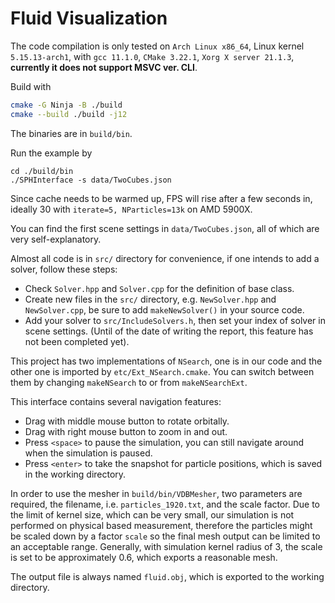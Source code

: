 # Fluid Visualization

The code compilation is only tested on `Arch Linux x86_64`, Linux kernel `5.15.13-arch1`, with `gcc 11.1.0`, `CMake 3.22.1`, `Xorg X server 21.1.3`, **currently it does not support MSVC ver. CLI**.

Build with
```bash
cmake -G Ninja -B ./build
cmake --build ./build -j12
```

The binaries are in `build/bin`.

Run the example by

```  
cd ./build/bin
./SPHInterface -s data/TwoCubes.json
```

Since cache needs to be warmed up, FPS will rise after a few seconds in, ideally 30 with `iterate=5, NParticles=13k` on AMD 5900X.

You can find the first scene settings in `data/TwoCubes.json`, all of which are very self-explanatory.

Almost all code is in `src/` directory for convenience, if one intends to add a solver, follow these steps:

- Check `Solver.hpp` and `Solver.cpp` for the definition of base class.
- Create new files in the `src/` directory, e.g. `NewSolver.hpp` and `NewSolver.cpp`, be sure to add `makeNewSolver()` in your source code.
- Add your solver to `src/IncludeSolvers.h`, then set your index of solver in scene settings. (Until of the date of writing the report, this feature has not been completed yet).

This project has two implementations of `NSearch`, one is in our code and the other one is imported by `etc/Ext_NSearch.cmake`.
You can switch between them by changing `makeNSearch` to or from `makeNSearchExt`.

This interface contains several navigation features:

- Drag with middle mouse button to rotate orbitally.
- Drag with right mouse button to zoom in and out.
- Press `<space>` to pause the simulation, you can still navigate around when the simulation is paused.
- Press `<enter>` to take the snapshot for particle positions, which is saved in the working directory.

In order to use the mesher in `build/bin/VDBMesher`, two parameters are required, the filename, i.e. `particles_1920.txt`, and the scale factor. Due to the limit of kernel size, which can be very small, our simulation is not performed on physical based measurement, therefore the particles might be scaled down by a factor `scale` so the final mesh output can be limited to an acceptable range. Generally, with simulation kernel radius of $3$, the scale is set to be approximately $0.6$, which exports a reasonable mesh.

The output file is always named `fluid.obj`, which is exported to the working directory.
